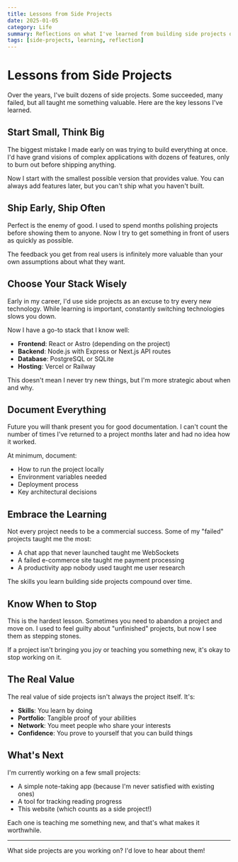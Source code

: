 ```yaml
---
title: Lessons from Side Projects
date: 2025-01-05
category: Life
summary: Reflections on what I've learned from building side projects over the years.
tags: [side-projects, learning, reflection]
---
```


# Lessons from Side Projects

Over the years, I've built dozens of side projects. Some succeeded, many failed, but all taught me something valuable. Here are the key lessons I've learned.

## Start Small, Think Big

The biggest mistake I made early on was trying to build everything at once. I'd have grand visions of complex applications with dozens of features, only to burn out before shipping anything.

Now I start with the smallest possible version that provides value. You can always add features later, but you can't ship what you haven't built.

## Ship Early, Ship Often

Perfect is the enemy of good. I used to spend months polishing projects before showing them to anyone. Now I try to get something in front of users as quickly as possible.

The feedback you get from real users is infinitely more valuable than your own assumptions about what they want.

## Choose Your Stack Wisely

Early in my career, I'd use side projects as an excuse to try every new technology. While learning is important, constantly switching technologies slows you down.

Now I have a go-to stack that I know well:
- **Frontend**: React or Astro (depending on the project)
- **Backend**: Node.js with Express or Next.js API routes
- **Database**: PostgreSQL or SQLite
- **Hosting**: Vercel or Railway

This doesn't mean I never try new things, but I'm more strategic about when and why.

## Document Everything

Future you will thank present you for good documentation. I can't count the number of times I've returned to a project months later and had no idea how it worked.

At minimum, document:
- How to run the project locally
- Environment variables needed
- Deployment process
- Key architectural decisions

## Embrace the Learning

Not every project needs to be a commercial success. Some of my "failed" projects taught me the most:

- A chat app that never launched taught me WebSockets
- A failed e-commerce site taught me payment processing
- A productivity app nobody used taught me user research

The skills you learn building side projects compound over time.

## Know When to Stop

This is the hardest lesson. Sometimes you need to abandon a project and move on. I used to feel guilty about "unfinished" projects, but now I see them as stepping stones.

If a project isn't bringing you joy or teaching you something new, it's okay to stop working on it.

## The Real Value

The real value of side projects isn't always the project itself. It's:

- **Skills**: You learn by doing
- **Portfolio**: Tangible proof of your abilities  
- **Network**: You meet people who share your interests
- **Confidence**: You prove to yourself that you can build things

## What's Next

I'm currently working on a few small projects:
- A simple note-taking app (because I'm never satisfied with existing ones)
- A tool for tracking reading progress
- This website (which counts as a side project!)

Each one is teaching me something new, and that's what makes it worthwhile.

---

What side projects are you working on? I'd love to hear about them!

